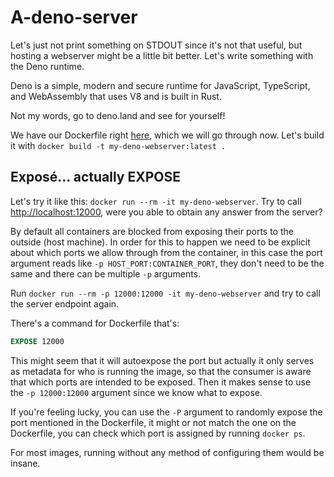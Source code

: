 # A-deno-server

Let's just not print something on STDOUT since it's not that useful, but hosting a webserver might be a little bit better. Let's write something with the Deno runtime.

Deno is a simple, modern and secure runtime for JavaScript, TypeScript, and WebAssembly that uses V8 and is built in Rust.

Not my words, go to deno.land and see for yourself!

We have our Dockerfile right [here](./a-deno-server/Dockerfile), which we will go through now. Let's build it with `docker build -t my-deno-webserver:latest .`

## Exposé... actually EXPOSE

Let's try it like this: `docker run --rm -it my-deno-webserver`. Try to call <http://localhost:12000>, were you able to obtain any answer from the server?

By default all containers are blocked from exposing their ports to the outside (host machine). In order for this to happen we need to be explicit about which ports we allow through from the container, in this case the port argument reads like `-p HOST_PORT:CONTAINER_PORT`, they don't need to be the same and there can be multiple `-p` arguments.

Run `docker run --rm -p 12000:12000 -it my-deno-webserver` and try to call the server endpoint again.

There's a command for Dockerfile that's:

````dockerfile
EXPOSE 12000
````

This might seem that it will autoexpose the port but actually it only serves as metadata for who is running the image, so that the consumer is aware that which ports are intended to be exposed. Then it makes sense to use the `-p 12000:12000` argument since we know what to expose.

If you're feeling lucky, you can use the `-P` argument to randomly expose the port mentioned in the Dockerfile, it might or not match the one on the Dockerfile, you can check which port is assigned by running `docker ps`.

For most images, running without any method of configuring them would be insane.

